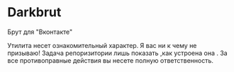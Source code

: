 # Darkbrut
Брут для "Вконтакте"

Утилита несет ознакомительный характер. 
Я вас ни к чему не призываю! 
Задача репоризитории лишь показать ,как устроена она . 
За все противоправные действия вы несете полную ответственность.
